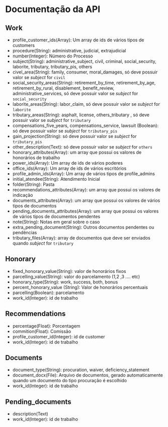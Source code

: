 # Documentação da API

## Work

- profile_customer_ids(Array): Um array de ids de vários tipos de customers
- procedure(String):  administrative, judicial, extrajudicial 
- number(Integer): Número do Processo
- subject(String):  administrative_subject, civil, criminal,  social_security, laborite, tributary, tributary_pis, others
- civel_area(String): family, consumer, moral_damages, só deve possuir valor se *subject* for `civil`
- social_security_areas(String): retirement_by_time, retirement_by_age, retirement_by_rural, disablement, benefit_review, administrative_services, só deve possuir valor se *subject* for `social_security`
- laborite_areas(String): labor_claim, só deve possuir valor se *subject* for `laborite`
- tributary_areas(String): asphalt, license, others_tributary , só deve possuir valor se *subject* for `tributary`
- compensations_five_years, compensations_service, lawsuit (Boolean): só deve possuir valor se *subject* for `tributary_pis` 
- gain_projection(String): só deve possuir valor se *subject* for `tributary_pis` 
- other_description(Text): só deve possuir valor se *subject* for `others`
- honorary_attributes(Array): um array que possui os valores de honorários de trabalho 
- power_ids(Array): Um array de ids de vários poderes
- office_ids(Array): Um array de ids de vários escritórios
- profile_admin_ids(Array): Um array de vários tipos de profile_admins
- initial_atendee(String): Atendimento Inicial
- folder(String): Pasta
- recommendations_attributes(Array): um array que possui os valores de indicação
- documents_attributes(Array): um array que possui os valores de vários tipos de documentos
- pending_documents_attributes(Array): um array que possui os valores de vários tipos de documentos pendentes
- note(String): Notas em geral sobre o caso
- extra_pending_document(String): Outros documentos pendentes ou pendências
- tributary_files(Array): array de documentos que deve ser enviados quando *subject* for `tributary`

## Honorary

- fixed_honorary_value(String): valor de honorários fixos
- parcelling_value(String): valor do parcelamento (1,2 ,3 .... etc)
- honorary_type(String):  work, success, both, bonus
- percent_honorary_value (String): Valor de honorários percentuais
- parcelling(Boolean): parcelamento
- work_id(Integer): id de trabalho

## Recommendations

- percentage(Float): Porcentagem 
- commition(Float): Comissão 
- profile_customer_id(Integer): id de customer
- work_id(Integer): id de trabalho

## Documents

- document_type(String): procuration, waiver, deficiency_statement
- document_docx(File):  Arquivo de documentos, gerado automaticamente quando um documento do tipo procuração é escolhido
- work_id(Integer): id de trabalho

## Pending_documents

- description(Text)
- work_id(Integer): id de trabalho
